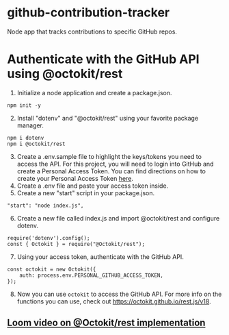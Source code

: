 # github-contribution-tracker
Node app that tracks contributions to specific GitHub repos. 

# Authenticate with the GitHub API using @octokit/rest
1. Initialize a node application and create a package.json. 
```
npm init -y
```
2. Install "dotenv" and "@octokit/rest" using your favorite package manager.
```
npm i dotenv
npm i @octokit/rest
```
3. Create a .env.sample file to highlight the keys/tokens you need to access the API. For this project, you will need to login into GitHub and create a Personal Access Token. You can find directions on how to create your Personal Access Token [here](https://docs.github.com/en/authentication/keeping-your-account-and-data-secure/creating-a-personal-access-token).
4. Create a .env file and paste your access token inside. 
5. Create a new "start" script in your package.json. 
```
"start": "node index.js",
```
6. Create a new file called index.js and import @octokit/rest and configure dotenv.
```
require('dotenv').config();
const { Octokit } = require("@Octokit/rest");
```
7. Using your access token, authenticate with the GitHub API. 
```
const octokit = new Octokit({
    auth: process.env.PERSONAL_GITHUB_ACCESS_TOKEN,
});
```
8. Now you can use ```octokit``` to access the GitHub API. For more info on the functions you can use, check out https://octokit.github.io/rest.js/v18.

## [Loom video on @Octokit/rest implementation](https://www.loom.com/share/24e52b3196864a03818dcbd041fc481e)